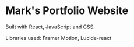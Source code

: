 # Mark's Portfolio Website

Built with React, JavaScript and CSS.

Libraries used: Framer Motion, Lucide-react
